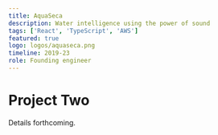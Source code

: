 ```yaml
---
title: AquaSeca
description: Water intelligence using the power of sound
tags: ['React', 'TypeScript', 'AWS']
featured: true
logo: logos/aquaseca.png
timeline: 2019-23
role: Founding engineer
---
```


# Project Two

Details forthcoming.
